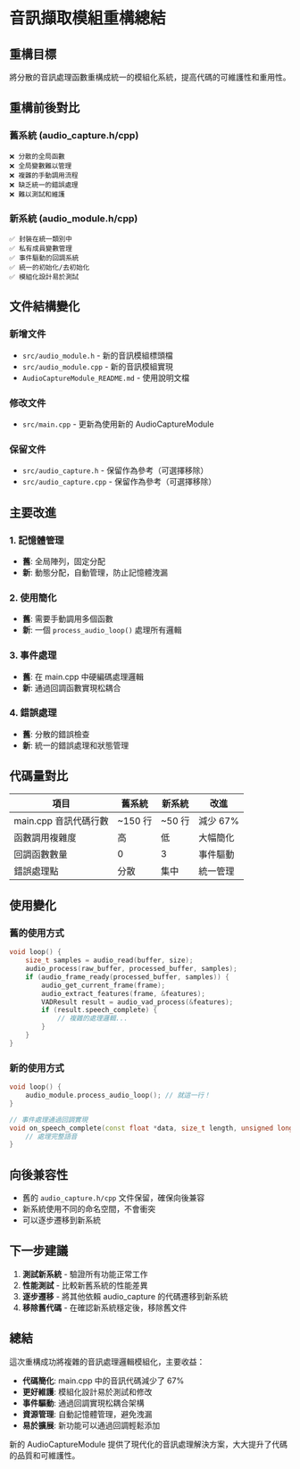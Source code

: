 # 音訊擷取模組重構總結

## 重構目標

將分散的音訊處理函數重構成統一的模組化系統，提高代碼的可維護性和重用性。

## 重構前後對比

### 舊系統 (audio_capture.h/cpp)

```
❌ 分散的全局函數
❌ 全局變數難以管理
❌ 複雜的手動調用流程
❌ 缺乏統一的錯誤處理
❌ 難以測試和維護
```

### 新系統 (audio_module.h/cpp)

```
✅ 封裝在統一類別中
✅ 私有成員變數管理
✅ 事件驅動的回調系統
✅ 統一的初始化/去初始化
✅ 模組化設計易於測試
```

## 文件結構變化

### 新增文件

- `src/audio_module.h` - 新的音訊模組標頭檔
- `src/audio_module.cpp` - 新的音訊模組實現
- `AudioCaptureModule_README.md` - 使用說明文檔

### 修改文件

- `src/main.cpp` - 更新為使用新的 AudioCaptureModule

### 保留文件

- `src/audio_capture.h` - 保留作為參考（可選擇移除）
- `src/audio_capture.cpp` - 保留作為參考（可選擇移除）

## 主要改進

### 1. 記憶體管理

- **舊**: 全局陣列，固定分配
- **新**: 動態分配，自動管理，防止記憶體洩漏

### 2. 使用簡化

- **舊**: 需要手動調用多個函數
- **新**: 一個 `process_audio_loop()` 處理所有邏輯

### 3. 事件處理

- **舊**: 在 main.cpp 中硬編碼處理邏輯
- **新**: 通過回調函數實現松耦合

### 4. 錯誤處理

- **舊**: 分散的錯誤檢查
- **新**: 統一的錯誤處理和狀態管理

## 代碼量對比

| 項目 | 舊系統 | 新系統 | 改進 |
|------|--------|--------|------|
| main.cpp 音訊代碼行數 | ~150 行 | ~50 行 | 減少 67% |
| 函數調用複雜度 | 高 | 低 | 大幅簡化 |
| 回調函數數量 | 0 | 3 | 事件驅動 |
| 錯誤處理點 | 分散 | 集中 | 統一管理 |

## 使用變化

### 舊的使用方式

```cpp
void loop() {
    size_t samples = audio_read(buffer, size);
    audio_process(raw_buffer, processed_buffer, samples);
    if (audio_frame_ready(processed_buffer, samples)) {
        audio_get_current_frame(frame);
        audio_extract_features(frame, &features);
        VADResult result = audio_vad_process(&features);
        if (result.speech_complete) {
            // 複雜的處理邏輯...
        }
    }
}
```

### 新的使用方式

```cpp
void loop() {
    audio_module.process_audio_loop(); // 就這一行！
}

// 事件處理通過回調實現
void on_speech_complete(const float *data, size_t length, unsigned long duration) {
    // 處理完整語音
}
```

## 向後兼容性

- 舊的 `audio_capture.h/cpp` 文件保留，確保向後兼容
- 新系統使用不同的命名空間，不會衝突
- 可以逐步遷移到新系統

## 下一步建議

1. **測試新系統** - 驗證所有功能正常工作
2. **性能測試** - 比較新舊系統的性能差異
3. **逐步遷移** - 將其他依賴 audio_capture 的代碼遷移到新系統
4. **移除舊代碼** - 在確認新系統穩定後，移除舊文件

## 總結

這次重構成功將複雜的音訊處理邏輯模組化，主要收益：

- **代碼簡化**: main.cpp 中的音訊代碼減少了 67%
- **更好維護**: 模組化設計易於測試和修改
- **事件驅動**: 通過回調實現松耦合架構
- **資源管理**: 自動記憶體管理，避免洩漏
- **易於擴展**: 新功能可以通過回調輕鬆添加

新的 AudioCaptureModule 提供了現代化的音訊處理解決方案，大大提升了代碼的品質和可維護性。
